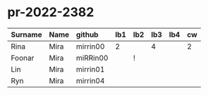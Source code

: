 # pr-2022-2382
| Surname   | Name   | github   | lb1   | lb2   | lb3   | lb4   | cw   |
|:----------|:-------|:---------|:------|:------|:------|:------|:-----|
| Rina      | Mira   | mirrin00 | 2     |       | 4     |       | 2    |
| Foonar    | Mira   | miRRin00 |       | !     |       |       |      |
| Lin       | Mira   | mirrin01 |       |       |       |       |      |
| Ryn       | Mira   | mirrin04 |       |       |       |       |      |